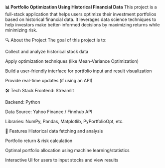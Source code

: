 **📊 Portfolio Optimization Using Historical Financial Data**
This project is a full-stack application that helps users optimize their investment portfolios based on historical financial data. It leverages data science techniques to help investors make better-informed decisions by maximizing returns while minimizing risk.

🔍 About the Project
The goal of this project is to:

Collect and analyze historical stock data

Apply optimization techniques (like Mean-Variance Optimization)

Build a user-friendly interface for portfolio input and result visualization

Provide real-time updates (if using an API)

🛠️ Tech Stack
Frontend: Streamlit

Backend: Python

Data Source: Yahoo Finance / Finnhub API

Libraries: NumPy, Pandas, Matplotlib, PyPortfolioOpt, etc.

🚀 Features
Historical data fetching and analysis

Portfolio return & risk calculation

Optimal portfolio allocation using machine learning/statistics

Interactive UI for users to input stocks and view results
